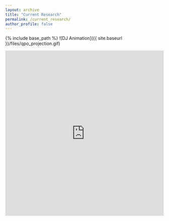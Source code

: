 ```yaml
---
layout: archive
title: "Current Research"
permalink: /current_research/
author_profile: false
---
```


{% include base_path %}
![DJ Animation]({{ site.baseurl }}/files/qpo_projection.gif)

<iframe id="igraph" scrolling="no" style="border:none;" seamless="seamless" src="https://dhruvj22.github.io/Astrodynamics_Research/EM_L2_HaloS_family.html" height="525" width="100%"></iframe>




